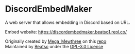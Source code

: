 # DiscordEmbedMaker
A web server that allows embedding in Discord based on URL.

Embed website: https://discordembedmaker.beatso1.repl.co/

Originally created by [Mega_Mewthree](https://github.com/Mega-Mewthree) on this [repo](https://github.com/Mega-Mewthree/DiscordSafeEmbed)  
Maintained by [Beatso](https://github.com/Beatso) under the [GPL-3.0 License](https://github.com/Beatso/DiscordEmbedMaker/blob/master/LICENSE)